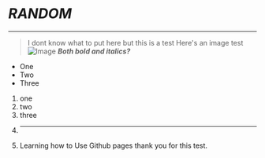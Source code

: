# *RANDOM*
---
>I dont know what to put here but this is a test
> Here's an image test
![Image](https://media.istockphoto.com/id/1470130937/photo/young-plants-growing-in-a-crack-on-a-concrete-footpath-conquering-adversity-concept.webp?b=1&s=170667a&w=0&k=20&c=IRaA17rmaWOJkmjU_KD29jZo4E6ZtG0niRpIXQN17fc=)
***Both bold and italics?***
* One
* Two
* Three
1. one
2. two
3. three
4. ---
5. Learning how to Use Github pages thank you for this test.
